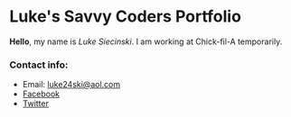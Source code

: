 # Luke's Savvy Coders Portfolio

**Hello**, my name is *Luke Siecinski*. I am working at Chick-fil-A temporarily.

### Contact info: 
* Email: luke24ski@aol.com
* [Facebook](https://www.facebook.com/luke.siecinski) 
* [Twitter](https://twitter.com/lucas_ski24)

